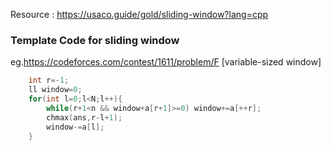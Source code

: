 
Resource : https://usaco.guide/gold/sliding-window?lang=cpp

### Template Code for sliding window 

eg.https://codeforces.com/contest/1611/problem/F [variable-sized window]

```cpp
    int r=-1;
    ll window=0;
    for(int l=0;l<N;l++){
        while(r+1<n && window+a[r+1]>=0) window+=a[++r];
        chmax(ans,r-l+1);
        window-=a[l];
    }
```
